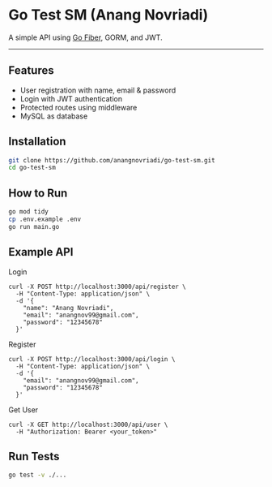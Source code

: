 # Go Test SM (Anang Novriadi)

A simple API using [Go Fiber](https://gofiber.io/), GORM, and JWT.

---

## Features
- User registration with name, email & password
- Login with JWT authentication
- Protected routes using middleware
- MySQL as database


## Installation

```bash
git clone https://github.com/anangnovriadi/go-test-sm.git
cd go-test-sm
```

## How to Run

```bash
go mod tidy
cp .env.example .env
go run main.go
```

## Example API

Login
```curl
curl -X POST http://localhost:3000/api/register \
  -H "Content-Type: application/json" \
  -d '{
    "name": "Anang Novriadi",
    "email": "anangnov99@gmail.com",
    "password": "12345678"
  }'
```

Register
```curl
curl -X POST http://localhost:3000/api/login \
  -H "Content-Type: application/json" \
  -d '{
    "email": "anangnov99@gmail.com",
    "password": "12345678"
  }'
```

Get User
```curl
curl -X GET http://localhost:3000/api/user \
  -H "Authorization: Bearer <your_token>"
```

## Run Tests
```bash
go test -v ./...
```